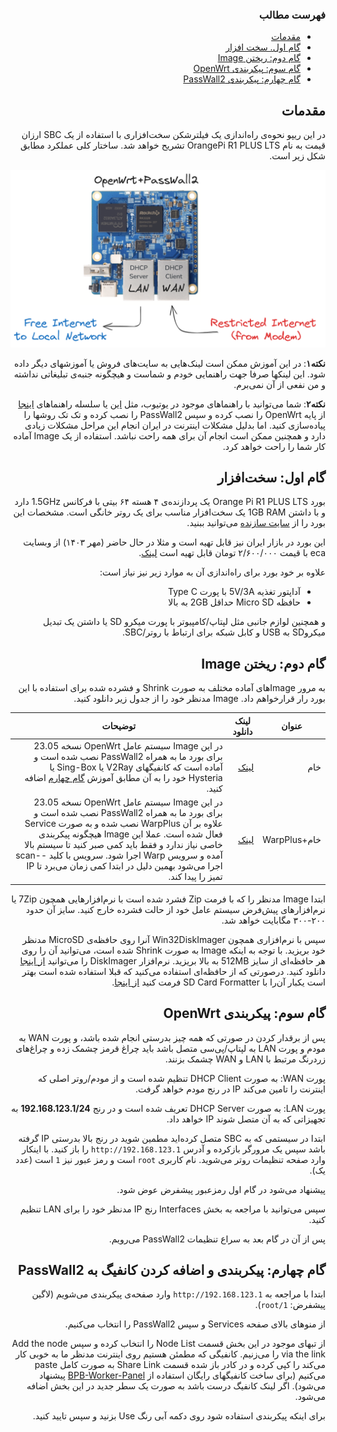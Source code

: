 ﻿<div dir="rtl">

### فهرست مطالب

- [مقدمات](#مقدمات)
- [گام اول. سخت افزار](#گام-اول-سختافزار)
- [گام دوم: ریختن Image](#گام-دوم-ریختن-image)
- [گام سوم: پیکربندی OpenWrt](#گام-سوم-پیکربندی-openwrt)
- [گام چهارم: پیکربندی PassWall2](#گام-چهارم-پیکربندی-و-اضافه-کردن-کانفیگ-به-passwall2)

## مقدمات

در این ریپو نحوه‌ی راه‌اندازی یک فیلترشکن سخت‌افزاری با استفاده از یک SBC ارزان قیمت به نام OrangePi R1 PLUS LTS تشریح خواهد شد.
ساختار کلی عملکرد مطابق شکل زیر است.

![بلوک دیاگرام کلی استفاده از بورد به عنوان روتر](./pics/2_openwrt_passwall2_blockdiagram.png "OrangePi R1 PLUS LTS as a router")

**نکته۱**: در این آموزش ممکن است لینک‌هایی به سایت‌های فروش یا آموزشهای دیگر داده شود. این لینکها صرفا جهت راهنمایی خودم و شماست و هیچگونه جنبه‌ی تبلیغاتی نداشته و من نفعی از آن نمی‌برم.

**نکته۲**: شما می‌توانید با راهنماهای موجود در یوتیوب، مثل [این](https://www.youtube.com/watch?v=m-BAyaHNlV8)  یا سلسله راهنماهای [اینجا](https://ivpn.pro/category/openwrt/) از پایه OpenWrt را نصب کرده و سپس PassWall2 را نصب کرده و تک تک روشها را پیاده‌سازی کنید. اما بدلیل مشکلات اینترنت در ایران انجام این مراحل مشکلات زیادی دارد و همچنین ممکن است انجام آن برای همه راحت نباشد. استفاده از یک Image آماده کار شما را راحت خواهد کرد.


## گام اول: سخت‌افزار
بورد Orange Pi R1 PLUS LTS یک پردازنده‌ی ۴ هسته ۶۴ بیتی با فرکانس 1.5GHz دارد و با داشتن 1GB RAM یک سخت‌افزار مناسب برای یک روتر خانگی است. مشخصات این بورد را از [سایت سازنده](http://www.orangepi.org/html/hardWare/computerAndMicrocontrollers/details/orange-pi-R1-Plus-LTS.html) می‌توانید ببنید.

این بورد در بازار ایران نیز قابل تهیه است و مثلا در حال حاضر (مهر ۱۴۰۳) از وبسایت eca با قیمت ۲/۶۰۰/۰۰۰ تومان قابل تهیه است [لینک](https://eshop.eca.ir/%D8%AE%D8%A7%D9%86%D9%88%D8%A7%D8%AF%D9%87-orange-pi/21222-%D8%A8%D8%B1%D8%AF-%D8%A7%D9%88%D8%B1%D9%86%D8%AC-%D9%BE%D8%A7%DB%8C-orange-pi-r1-plus-lts-%D8%A8%D8%A7-%D8%B1%D9%85-1gb.html).


علاوه بر خود بورد برای راه‌اندازی آن به موارد زیر نیز نیاز است:
- آداپتور تغذیه 5V/3A با پورت Type C
- حافظه Micro SD حداقل 2GB به بالا

و همچنین لوازم جانبی مثل لپتاپ/کامپیوتر با پورت میکرو SD یا داشتن یک تبدیل میکروSD به USB و کابل شبکه برای ارتباط با روتر/SBC.

## گام دوم: ریختن Image
به مرور Imageهای آماده مختلف به صورت Shrink و فشرده شده برای استفاده با این بورد رار قرارخواهم داد. Image مدنظر خود را از جدول زیر دانلود کنید.

| عنوان | لینک دانلود | توضیحات |
| -------- | -------- | -------------------------------- |
| خام  | [لینک](https://github.com/h4med/OrangePiR1PLUSLTS-OpenWrt-PassWall2/raw/refs/heads/main/img0_Raw_v1.zip)   | در این Image سیستم عامل OpenWrt نسخه 23.05 برای بورد ما به همراه PassWall2 نصب شده است و آماده است که کانفیگهای V2Ray یا Sing-Box یا Hysteria خود را به آن مطابق آموزش [گام چهارم](#گام-چهارم-پیکربندی-و-اضافه-کردن-کانفیگ-به-passwall2) اضافه کنید.|
| خام+WarpPlus  |  [لینک](https://github.com/h4med/OrangePiR1PLUSLTS-OpenWrt-PassWall2/raw/refs/heads/main/img1_WarpPlus_v1.zip) | در این Image سیستم عامل OpenWrt نسخه 23.05 برای بورد ما به همراه PassWall2 نصب شده است و علاوه بر آن WarpPlus نصب شده و به صورت Service فعال شده است. عملا این Image هیچگونه پیکربندی خاصی نیاز ندارد و فقط باید کمی صبر کنید تا سیستم بالا آمده و سرویس Warp اجرا شود. سرویس با کلید --scan اجرا می‌شود بهمین دلیل در ابتدا کمی زمان می‌برد تا IP تمیز را پیدا کند. |


ابتدا Image مدنظر را که با فرمت Zip فشرد شده است با نرم‌افزارهایی همچون 7Zip یا نرم‌افزارهای پیش‌فرض سیستم عامل خود از حالت فشرده خارج کنید. سایز آن حدود ۲۰۰-۳۰۰ مگابایت خواهد شد.

سپس با نرم‌افزاری همچون Win32DiskImager آنرا روی حافظه‌ی MicroSD مدنظر خود بریزید. با توجه به اینکه Image به صورت Shrink شده است، می‌توانید آن را روی هر حافظه‌ای از سایز 512MB به بالا بریزید. نرم‌افزار DiskImager را می‌توانید [از اینجا](https://sourceforge.net/projects/win32diskimager/) دانلود کنید. درصورتی که از حافظه‌ای استفاده می‌کنید که قبلا استفاده شده است بهتر است یکبار آن‌را با SD Card Formatter فرمت کنید [از اینجا](https://www.sdcard.org/downloads/formatter/).


## گام سوم: پیکربندی OpenWrt
پس از برقدار کردن در صورتی که همه چیز بدرستی انجام شده باشد، و پورت WAN  به مودم و پورت LAN به لپتاپ/پی‌سی متصل باشد باید چراغ قرمز چشمک زده و چراغ‌های زردرنگ مرتبط با LAN و WAN چشمک بزنند.

پورت WAN: به صورت DHCP Client تنظیم شده است و از مودم/روتر اصلی که اینترنت را تامین می‌کند IP در رنج مودم خواهد گرفت.

پورت LAN: به صورت DHCP Server تعریف شده است و در رنج **192.168.123.1/24** به تجهیزاتی که به آن متصل شوند IP خواهد داد.


ابتدا در سیستمی که به SBC متصل کرده‌اید مطمين شوید در رنج بالا بدرستی IP گرفته باشد سپس یک مرورگر بازکرده و آدرس ```http://192.168.123.1``` را باز کنید. با اینکار وارد صفحه تنظیمات روتر می‌شوید. نام کاربری ```root``` است و رمز عبور نیز ```1``` است (عدد یک).

پیشنهاد می‌شود در گام اول رمزعبور پیشفرض عوض شود.

سپس می‌توانید با مراجعه به بخش Interfaces رنج IP مدنظر خود را برای LAN تنظیم کنید.

پس از آن در گام بعد به سراع تنظیمات PassWall2 می‌رویم.


## گام چهارم: پیکربندی و اضافه کردن کانفیگ به PassWall2
ابتدا با مراجعه به ```http://192.168.123.1``` وارد صفحه‌ی پیکربندی می‌شویم (لاگین پیشفرض: ```1/root```).

از منوهای بالای صفحه Services و سپس PassWall2 را انتخاب می‌کنیم.

از تبهای موجود در این بخش قسمت Node List را انتخاب کرده و سپس Add the node via the link را می‌زنیم. کانفیگی که مطمئن هستیم روی اینترنت مدنظر ما به خوبی کار می‌کند را کپی کرده و در  کادر باز شده قسمت Share Link به صورت کامل paste می‌کنیم (برای ساخت کانفیگهای رایگان استفاده از  [BPB-Worker-Panel](https://github.com/bia-pain-bache/BPB-Worker-Panel)  پیشنهاد می‌شود). اگر لینک کانفیگ درست باشد به صورت یک سطر جدید در این بخش اضافه می‌شود.

برای اینکه پیکربندی استفاده شود روی دکمه آبی رنگ Use بزنید و سپس تایید کنید.

</div>
